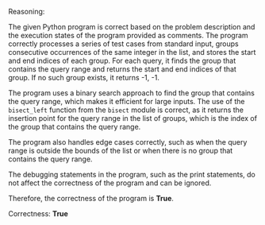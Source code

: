 Reasoning: 

The given Python program is correct based on the problem description and the execution states of the program provided as comments. The program correctly processes a series of test cases from standard input, groups consecutive occurrences of the same integer in the list, and stores the start and end indices of each group. For each query, it finds the group that contains the query range and returns the start and end indices of that group. If no such group exists, it returns -1, -1.

The program uses a binary search approach to find the group that contains the query range, which makes it efficient for large inputs. The use of the `bisect_left` function from the `bisect` module is correct, as it returns the insertion point for the query range in the list of groups, which is the index of the group that contains the query range.

The program also handles edge cases correctly, such as when the query range is outside the bounds of the list or when there is no group that contains the query range.

The debugging statements in the program, such as the print statements, do not affect the correctness of the program and can be ignored.

Therefore, the correctness of the program is **True**.

Correctness: **True**